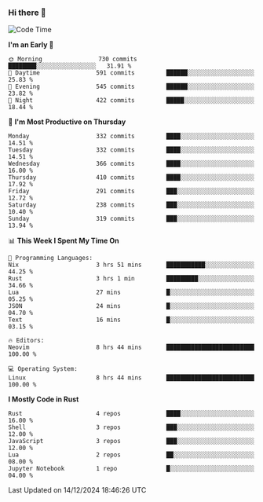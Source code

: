 ### Hi there 👋
<!--START_SECTION:waka-->
![Code Time](http://img.shields.io/badge/Code%20Time-354%20hrs%2017%20mins-blue)

**I'm an Early 🐤** 

```text
🌞 Morning                730 commits         ████████░░░░░░░░░░░░░░░░░   31.91 % 
🌆 Daytime                591 commits         ██████░░░░░░░░░░░░░░░░░░░   25.83 % 
🌃 Evening                545 commits         ██████░░░░░░░░░░░░░░░░░░░   23.82 % 
🌙 Night                  422 commits         █████░░░░░░░░░░░░░░░░░░░░   18.44 % 
```
📅 **I'm Most Productive on Thursday** 

```text
Monday                   332 commits         ████░░░░░░░░░░░░░░░░░░░░░   14.51 % 
Tuesday                  332 commits         ████░░░░░░░░░░░░░░░░░░░░░   14.51 % 
Wednesday                366 commits         ████░░░░░░░░░░░░░░░░░░░░░   16.00 % 
Thursday                 410 commits         ████░░░░░░░░░░░░░░░░░░░░░   17.92 % 
Friday                   291 commits         ███░░░░░░░░░░░░░░░░░░░░░░   12.72 % 
Saturday                 238 commits         ███░░░░░░░░░░░░░░░░░░░░░░   10.40 % 
Sunday                   319 commits         ███░░░░░░░░░░░░░░░░░░░░░░   13.94 % 
```


📊 **This Week I Spent My Time On** 

```text
💬 Programming Languages: 
Nix                      3 hrs 51 mins       ███████████░░░░░░░░░░░░░░   44.25 % 
Rust                     3 hrs 1 min         █████████░░░░░░░░░░░░░░░░   34.66 % 
Lua                      27 mins             █░░░░░░░░░░░░░░░░░░░░░░░░   05.25 % 
JSON                     24 mins             █░░░░░░░░░░░░░░░░░░░░░░░░   04.70 % 
Text                     16 mins             █░░░░░░░░░░░░░░░░░░░░░░░░   03.15 % 

🔥 Editors: 
Neovim                   8 hrs 44 mins       █████████████████████████   100.00 % 

💻 Operating System: 
Linux                    8 hrs 44 mins       █████████████████████████   100.00 % 
```

**I Mostly Code in Rust** 

```text
Rust                     4 repos             ████░░░░░░░░░░░░░░░░░░░░░   16.00 % 
Shell                    3 repos             ███░░░░░░░░░░░░░░░░░░░░░░   12.00 % 
JavaScript               3 repos             ███░░░░░░░░░░░░░░░░░░░░░░   12.00 % 
Lua                      2 repos             ██░░░░░░░░░░░░░░░░░░░░░░░   08.00 % 
Jupyter Notebook         1 repo              █░░░░░░░░░░░░░░░░░░░░░░░░   04.00 % 
```




 Last Updated on 14/12/2024 18:46:26 UTC
<!--END_SECTION:waka-->

<!--
**YoganshSharma/YoganshSharma** is a ✨ _special_ ✨ repository because its `README.md` (this file) appears on your GitHub profile.

Here are some ideas to get you started:

- 🔭 I’m currently working on ...
- 🌱 I’m currently learning ...
- 👯 I’m looking to collaborate on ...
- 🤔 I’m looking for help with ...
- 💬 Ask me about ...
- 📫 How to reach me: ...
- 😄 Pronouns: ...
- ⚡ Fun fact: ...
-->
